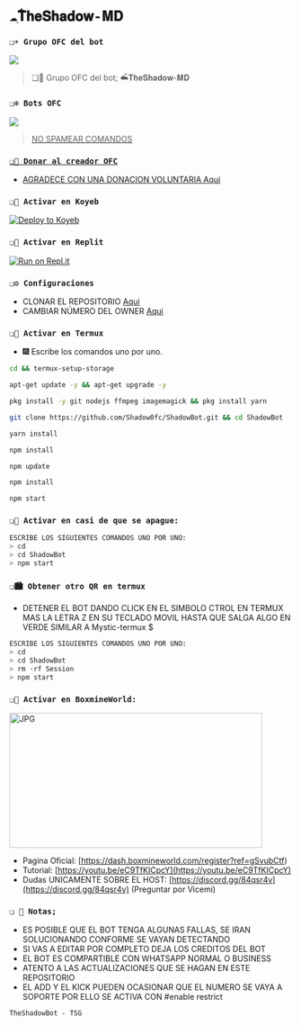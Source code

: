 # `☁️ִ໋𝐓𝐡𝐞𝐒𝐡𝐚𝐝𝐨𝐰-𝐌𝐃`

### `❏☀️ Grupo OFC del bot`

<a href="https://chat.whatsapp.com/JQMyVsc8U4iEHi7qLFgYNH" target="blank"><img src="https://img.shields.io/badge/GRUPO_OFC_-25D366?style=for-the-badge&logo=whatsapp&logoColor=white" /></a>

> ❏🌄 Grupo OFC del bot; ☁️ִ໋𝐓𝐡𝐞𝐒𝐡𝐚𝐝𝐨𝐰-𝐌𝐃
### `❏❄️ Bots OFC`

<a href="https://api.whatsapp.com/send/?phone=522431284029&text=/menu&type=phone_number&app_absent=0" target="blank"><img src="https://img.shields.io/badge/BOT_OFICIAL_1-25D366?style=for-the-badge&logo=whatsapp&logoColor=white" />

 > NO SPAMEAR COMANDOS

### `❏🍁 Donar al creador OFC`
- AGRADECE CON UNA DONACION VOLUNTARIA [Aqui](https://www.paypal.me/TheShadowBrokers133)
  
### `❏🌴 Activar en Koyeb`

[![Deploy to Koyeb](https://www.koyeb.com/static/images/deploy/button.svg)](https://app.koyeb.com/deploy?type=git&repository=https://github.com/Shadow0fc/ShadowBot&branch=master&name=shadowbot)
  
### `❏🔮 Activar en Replit`

[![Run on Repl.it](https://repl.it/badge/github/Shadow0fc/ShadowBot)](https://repl.it/github/Shadow0fc/ShadowBot)  

### `❏⚙ Configuraciones️`
- CLONAR EL REPOSITORIO [Aqui](https://github.com/Shadow0fc/ShadowBot/fork)
- CAMBIAR NÚMERO DEL OWNER [Aqui](https://github.com/Shadow0fc/ShadowBot/blob/master/config.js)

### `❏🎑 Activar en Termux` 
- 🎆 Escribe los comandos uno por uno.
```bash
cd && termux-setup-storage
```

```bash
apt-get update -y && apt-get upgrade -y
```

```bash
pkg install -y git nodejs ffmpeg imagemagick && pkg install yarn
```

```bash
git clone https://github.com/Shadow0fc/ShadowBot.git && cd ShadowBot
```

```bash
yarn install
```

```bash
npm install
```

```bash
npm update
```

```bash
npm install
```

```bash
npm start
```

### `❏🌃 Activar en casi de que se apague:️`
```bash
ESCRIBE LOS SIGUIENTES COMANDOS UNO POR UNO:
> cd 
> cd ShadowBot
> npm start
```

### `❏🏙️ Obtener otro QR en termux`
- DETENER EL BOT DANDO CLICK EN EL SIMBOLO CTROL EN TERMUX MAS LA LETRA Z EN SU TECLADO MOVIL HASTA QUE SALGA ALGO EN VERDE SIMILAR A Mystic-termux $  
```bash
ESCRIBE LOS SIGUIENTES COMANDOS UNO POR UNO:
> cd 
> cd ShadowBot
> rm -rf Session
> npm start
```

### `❏🎋 Activar en BoxmineWorld:`
<a href="https://boxmineworld.com"><img src="https://raw.githubusercontent.com/Shadow0fc/ShadowBot/Menu2.jpg" width="450" height="240" alt="JPG"/></a>
- Pagina Oficial: [https://dash.boxmineworld.com/register?ref=gSvubCtf)
- Tutorial: [https://youtu.be/eC9TfKICpcY](https://youtu.be/eC9TfKICpcY)
- Dudas UNICAMENTE SOBRE EL HOST: [https://discord.gg/84qsr4v](https://discord.gg/84qsr4v) (Preguntar por Vicemi)

### `❏ 🌌 Notas;`
- ES POSIBLE QUE EL BOT TENGA ALGUNAS FALLAS, SE IRAN SOLUCIONANDO CONFORME SE VAYAN DETECTANDO
- SI VAS A EDITAR POR COMPLETO DEJA LOS CREDITOS DEL BOT 
- EL BOT ES COMPARTIBLE CON WHATSAPP NORMAL O BUSINESS
- ATENTO A LAS ACTUALIZACIONES QUE SE HAGAN EN ESTE REPOSITORIO
- EL ADD Y EL KICK PUEDEN OCASIONAR QUE EL NUMERO SE VAYA A SOPORTE POR ELLO SE ACTIVA CON #enable restrict
 
  
`TheShadowBot - TSG`
